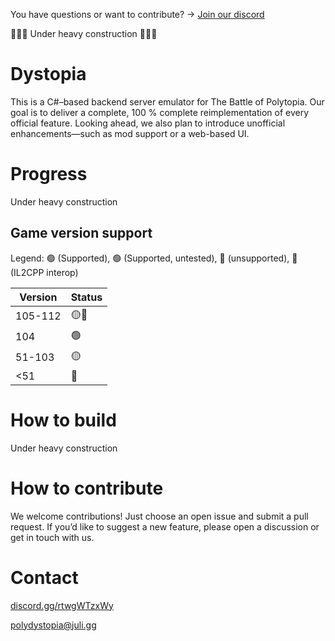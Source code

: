 You have questions or want to contribute? -> [Join our discord](discord.gg/rtwgWTzxWy)

🚧🚧🚧 Under heavy construction 🚧🚧🚧

# Dystopia
This is a C#–based backend server emulator for The Battle of Polytopia.
Our goal is to deliver a complete, 100 % complete reimplementation of every official feature.
Looking ahead, we also plan to introduce unofficial enhancements—such as mod support or a web-based UI.

# Progress
Under heavy construction

## Game version support
Legend:
🟢 (Supported), 🟢 (Supported, untested), 🔴 (unsupported), 🌉 (IL2CPP interop)

| Version | Status |
|--------|--------|
| 105-112 | 🟡🌉   
| 104    | 🟢     |
| 51-103 | 🟡     |
| <51    | 🔴     |

# How to build
Under heavy construction

# How to contribute
We welcome contributions! Just choose an open issue and submit a pull request.
If you’d like to suggest a new feature, please open a discussion or get in touch with us.

# Contact
[discord.gg/rtwgWTzxWy](discord.gg/rtwgWTzxWy)

[polydystopia@juli.gg](mailto:polydystopia@juli.gg)
